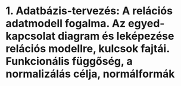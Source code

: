 # 1. Adatbázis-tervezés: A relációs adatmodell fogalma. Az egyed-kapcsolat diagram és leképezése relációs modellre, kulcsok fajtái. Funkcionális függőség, a normalizálás célja, normálformák
